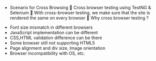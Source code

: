 + Scenario for Cross Browsing
	Cross browser testing using TestNG & Selenium
	With cross-browser testing, we make sure that the site is rendered the same on every browser
	Why cross browser testing ? 
-	Font size mismatch in different browsers
-	JavaScript implementation can be different
-	CSS,HTML validation difference can be there
-	Some browser still not supporting HTML5
-	Page alignment and div size, Image orientation
-	Browser incompatibility with OS, etc.
